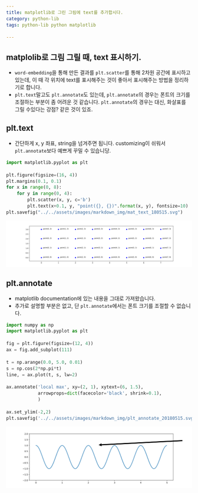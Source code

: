 ```yaml
---
title: matplotlib로 그린 그림에 text를 추가합시다. 
category: python-lib
tags: python-lib python matplotlib

---
```


## matplolib로 그림 그릴 때, text 표시하기. 

- `word-embedding`을 통해 만든 결과를 `plt.scatter`를 통해 2차원 공간에 표시하고 있는데, 이 때 각 위치에 text를 표시해주는 것이 좋아서 표시해주는 방법을 정리하기로 합니다. 
- `plt.text`말고도 `plt.annotate`도 있는데, `plt.annotate`의 경우는 폰트의 크기를 조절하는 부분이 좀 어려운 것 같습니다. `plt.annotate`의 경우는 대신, 화살표를 그릴 수있다는 강점? 같은 것이 있죠. 

## plt.text

- 간단하게 x, y 좌표, string을 넘겨주면 됩니다. customizing이 쉬워서 `plt.annotate`보다 예쁘게 꾸밀 수 있습니당.

```python
import matplotlib.pyplot as plt

plt.figure(figsize=(16, 4))
plt.margins(0.1, 0.1)
for x in range(0, 8):
    for y in range(0, 4):
        plt.scatter(x, y, c='b')
        plt.text(x+0.1, y, "point({}, {})".format(x, y), fontsize=10)
plt.savefig("../../assets/images/markdown_img/mat_text_180515.svg")
```

![](/assets/images/markdown_img/mat_text_180515.svg)

## plt.annotate

- matplotlib documentation에 있는 내용을 그대로 가져왔습니다. 
- 추가로 설명할 부분은 없고, 단 `plt.annotate`에서는 폰트 크기를 조절할 수 없습니다. 

```python
import numpy as np
import matplotlib.pyplot as plt

fig = plt.figure(figsize=(12, 4))
ax = fig.add_subplot(111)

t = np.arange(0.0, 5.0, 0.01)
s = np.cos(2*np.pi*t)
line, = ax.plot(t, s, lw=2)

ax.annotate('local max', xy=(2, 1), xytext=(6, 1.5),
            arrowprops=dict(facecolor='black', shrink=0.1),
            )

ax.set_ylim(-2,2)
plt.savefig('../../assets/images/markdown_img/plt_annotate_20180515.svg')
```

![](/assets/images/markdown_img/plt_annotate_20180515.svg)